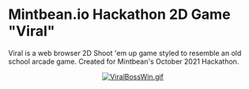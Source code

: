 
# Mintbean.io Hackathon 2D Game "Viral"
Viral is a web browser 2D Shoot 'em up game styled to resemble an old school arcade game. Created for Mintbean's October 2021 Hackathon.

<div align='center'>
     
  [![ViralBossWin.gif](https://s9.gifyu.com/images/ViralBossWin.gif)](https://gifyu.com/image/Gy9X.gif)
     
     
</div>
